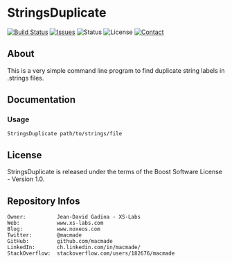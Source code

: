 StringsDuplicate
================

[![Build Status](https://img.shields.io/travis/macmade/StringsDuplicates.svg?branch=master&style=flat)](https://travis-ci.org/macmade/StringsDuplicates)
[![Issues](http://img.shields.io/github/issues/macmade/StringsDuplicates.svg?style=flat)](https://github.com/macmade/StringsDuplicates/issues)
![Status](https://img.shields.io/badge/status-inactive-lightgray.svg?style=flat)
![License](https://img.shields.io/badge/license-boost-brightgreen.svg?style=flat)
[![Contact](https://img.shields.io/badge/contact-@macmade-blue.svg?style=flat)](https://twitter.com/macmade)

About
-----

This is a very simple command line program to find duplicate string labels in .strings files.

Documentation
-------------

### Usage

    StringsDuplicate path/to/strings/file

License
-------

StringsDuplicate is released under the terms of the Boost Software License - Version 1.0.

Repository Infos
----------------

    Owner:			Jean-David Gadina - XS-Labs
    Web:			www.xs-labs.com
    Blog:			www.noxeos.com
    Twitter:		@macmade
    GitHub:			github.com/macmade
    LinkedIn:		ch.linkedin.com/in/macmade/
    StackOverflow:	stackoverflow.com/users/182676/macmade
